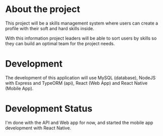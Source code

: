 # About the project


This project will be a skills management system where users can create a profile with their soft and hard skills inside.

With this information project leaders will be able to sort users by skills so they can build an optimal team for the project needs.

# Development

The development of this application will use MySQL (database), NodeJS with Express and TypeORM (api), React (Web App) and React Native (Mobile App).

# Development Status

I'm done with the API and Web app for now, and started the mobile app development with React Native.
